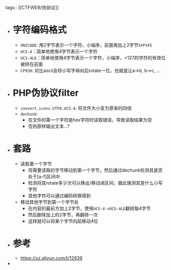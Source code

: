 tags:: [[CTFWEB/伪协议]]

- # 字符编码格式
	- `UNICODE`: 用2字节表示一个字符，小端序，前面再加上2字节`%FF%FE`
	- `UCS-4`：简单地使用4字节表示一个字符
	- `UCS-4LE`：简单地使用4字节表示一个字符，小端序，<127的字符的有效位被排在前面
	- `CP930`: 对比ascii会将小写字母向后rotate一位，也就是让a->b, b->c, ...
- # PHP伪协议filter
	- `convert.iconv.UTF8.UCS-4`: 将文件大小变为原来的四倍
	- `dechunk`:
		- 在文件的第一个字符是hex字符时读取错误，导致读取结果为空
		- 否则原样输出文本...?
- # 套路
	- 读取第一个字节
		- 将需要读取的字节移动到第一个字节，然后通过dechunk检测其是否处于[a-f]区间中
		- 检测将其rotate多少次可以移出/移动进区间，据此猜测其是什么小写字符
		- 其他字符可以通过编码转换得到
	- 移动其他字节到第一个字节处
		- 在内容的最前方加上2字节，使用`UCS-4->UCS-4LE`翻转每4字节
		- 然后删除加上的2字节，再翻转一次
		- 这样就可以将某个字节向前移动4位
- # 参考
	- https://xz.aliyun.com/t/12939
-